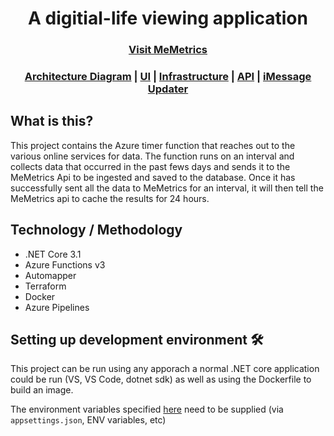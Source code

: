<h1 align="center">A digitial-life viewing application</h1>

<h3 align="center">
  <a href="https://memetrics.net/">Visit MeMetrics</a>
</h3>

<h3 align="center">
  <a href="https://github.com/thirschel/memetrics-ui/blob/master/ARCHITECTURE.md">Architecture Diagram</a> |
  <a href="https://github.com/thirschel/memetrics-ui">UI</a> |
  <a href="https://github.com/thirschel/memetrics-infrastructure">Infrastructure</a> |
  <a href="https://github.com/thirschel/memetrics-api">API</a> | 
  <a href="https://github.com/thirschel/memetrics-imessage-updater">iMessage Updater</a>
</h3>

## What is this?

This project contains the Azure timer function that reaches out to the various online services for data. 
The function runs on an interval and collects data that occurred in the past fews days and sends it to the MeMetrics Api to be ingested and saved to the database.
Once it has successfully sent all the data to MeMetrics for an interval, it will then tell the MeMetrics api to cache the results for 24 hours.

## Technology / Methodology
- .NET Core 3.1
- Azure Functions v3
- Automapper
- Terraform
- Docker
- Azure Pipelines

## Setting up development environment 🛠

This project can be run using any apporach a normal .NET core application could be run (VS, VS Code, dotnet sdk) as well as using the Dockerfile to build an image.

The environment variables specified [here](https://github.com/thirschel/memetrics-functions/blob/master/src/MeMetrics.Updater.Application/Objects/EnvironmentConfiguration.cs) need to be supplied (via `appsettings.json`, ENV variables, etc)
